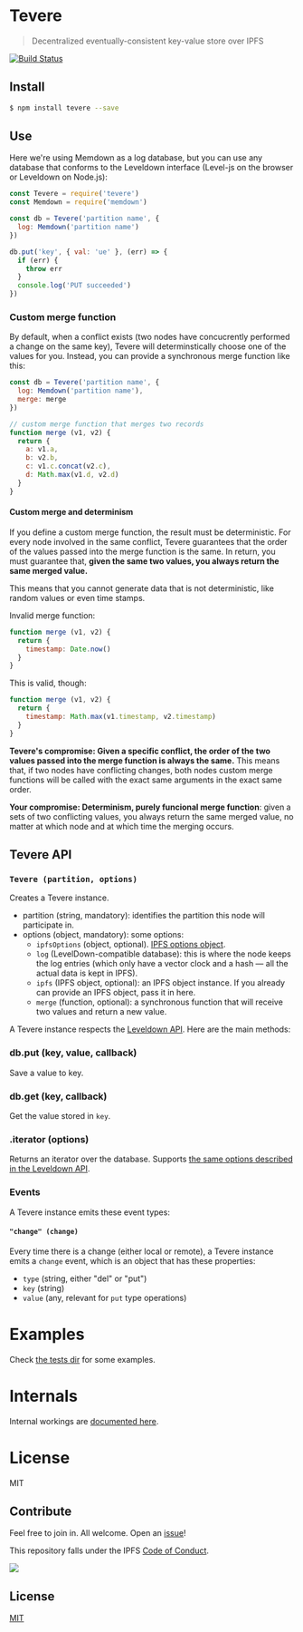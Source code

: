 # Tevere

> Decentralized eventually-consistent key-value store over IPFS

[![Build Status](https://travis-ci.org/pgte/tevere.svg?branch=master)](https://travis-ci.org/pgte/tevere)

## Install

```bash
$ npm install tevere --save
```

## Use

Here we're using Memdown as a log database, but you can use any database that conforms to the Leveldown interface (Level-js on the browser or Leveldown on Node.js):

```js
const Tevere = require('tevere')
const Memdown = require('memdown')

const db = Tevere('partition name', {
  log: Memdown('partition name')
})

db.put('key', { val: 'ue' }, (err) => {
  if (err) {
    throw err
  }
  console.log('PUT succeeded')
})
```

### Custom merge function

By default, when a conflict exists (two nodes have concucrently performed a change on the same key), Tevere will determinstically choose one of the values for you. Instead, you can provide a synchronous merge function like this:

```js
const db = Tevere('partition name', {
  log: Memdown('partition name'),
  merge: merge
})

// custom merge function that merges two records
function merge (v1, v2) {
  return {
    a: v1.a,
    b: v2.b,
    c: v1.c.concat(v2.c),
    d: Math.max(v1.d, v2.d)
  }
}
```

#### Custom merge and determinism

If you define a custom merge function, the result must be deterministic. For every node involved in the same conflict, Tevere guarantees that the order of the values passed into the merge function is the same. In return, you must guarantee that, __given the same two values, you always return the same merged value.__

This means that you cannot generate data that is not deterministic, like random values or even time stamps.

Invalid merge function:

```js
function merge (v1, v2) {
  return {
    timestamp: Date.now()
  }
}
```

This is valid, though:

```js
function merge (v1, v2) {
  return {
    timestamp: Math.max(v1.timestamp, v2.timestamp)
  }
}
```

__Tevere's compromise: Given a specific conflict, the order of the two values passed into the merge function is always the same.__ This means that, if two nodes have conflicting changes, both nodes custom merge functions will be called with the exact same arguments in the exact same order.

__Your compromise: Determinism, purely funcional merge function__: given a sets of two conflicting values, you always return the same merged value, no matter at which node and at which time the merging occurs.


## Tevere API

### `Tevere (partition, options)`

Creates a Tevere instance.

* partition (string, mandatory): identifies the partition this node will participate in.
* options (object, mandatory): some options:
  * `ipfsOptions` (object, optional). [IPFS options object](https://github.com/ipfs/js-ipfs#advanced-options-when-creating-an-ipfs-node).
  * `log` (LevelDown-compatible database): this is where the node keeps the log entries (which only have a vector clock and a hash — all the actual data is kept in IPFS).
  * `ipfs` (IPFS object, optional): an IPFS object instance. If you already can provide an IPFS object, pass it in here.
  * `merge` (function, optional): a synchronous function that will receive two values and return a new value.

A Tevere instance respects the [Leveldown API](https://github.com/level/leveldown#api). Here are the main methods:

### db.put (key, value, callback)

Save a value to key.

### db.get (key, callback)

Get the value stored in `key`.

### .iterator (options)

Returns an iterator over the database. Supports [the same options described in the Leveldown API](https://github.com/level/leveldown#leveldown_iterator).

### Events

A Tevere instance emits these event types:

#### `"change" (change)`

Every time there is a change (either local or remote), a Tevere instance emits a `change` event, which is an object that has these properties:

* `type` (string, either "del" or "put")
* `key` (string)
* `value` (any, relevant for `put` type operations)

# Examples

Check [the tests dir](test) for some examples.

# Internals

Internal workings are [documented here](docs/INTERNALS.md).

# License

MIT

## Contribute

Feel free to join in. All welcome. Open an [issue](https://github.com/pgte/ipfs-level/issues)!

This repository falls under the IPFS [Code of Conduct](https://github.com/ipfs/community/blob/master/code-of-conduct.md).

[![](https://cdn.rawgit.com/jbenet/contribute-ipfs-gif/master/img/contribute.gif)](https://github.com/ipfs/community/blob/master/contributing.md)

## License

[MIT](LICENSE)
